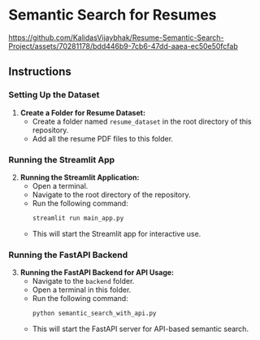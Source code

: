 # Semantic Search for Resumes

https://github.com/KalidasVijaybhak/Resume-Semantic-Search-Project/assets/70281178/bdd446b9-7cb6-47dd-aaea-ec50e50fcfab

## Instructions

### Setting Up the Dataset
1. **Create a Folder for Resume Dataset:**
   - Create a folder named `resume_dataset` in the root directory of this repository.
   - Add all the resume PDF files to this folder.

### Running the Streamlit App
2. **Running the Streamlit Application:**
   - Open a terminal.
   - Navigate to the root directory of the repository.
   - Run the following command:
     ```bash
     streamlit run main_app.py
     ```
   - This will start the Streamlit app for interactive use.

### Running the FastAPI Backend
3. **Running the FastAPI Backend for API Usage:**
   - Navigate to the `backend` folder.
   - Open a terminal in this folder.
   - Run the following command:
     ```bash
     python semantic_search_with_api.py
     ```
   - This will start the FastAPI server for API-based semantic search.




